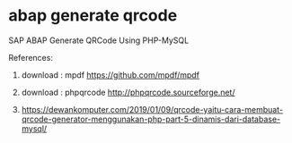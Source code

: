 # abap generate qrcode
 SAP ABAP Generate QRCode Using PHP-MySQL

References:

1. download : mpdf
https://github.com/mpdf/mpdf

2. download : phpqrcode
http://phpqrcode.sourceforge.net/

3. https://dewankomputer.com/2019/01/09/qrcode-yaitu-cara-membuat-qrcode-generator-menggunakan-php-part-5-dinamis-dari-database-mysql/

